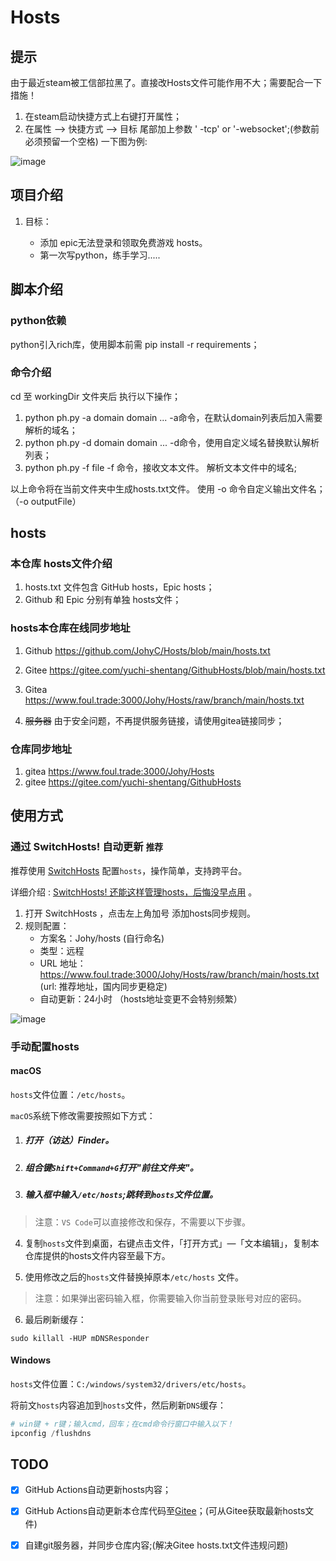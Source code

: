 # Hosts

## 提示

由于最近steam被工信部拉黑了。直接改Hosts文件可能作用不大；需要配合一下措施！

1. 在steam启动快捷方式上右键打开属性；
2. 在属性 --> 快捷方式 --> 目标 尾部加上参数 ' -tcp' or '-websocket';(参数前必须预留一个空格) 一下图为例:

![image](https://user-images.githubusercontent.com/38210128/165656916-1866dd64-a836-48f1-a95a-80dd9f49cb25.png)


## 项目介绍

1. 目标：

   - 添加 epic无法登录和领取免费游戏 hosts。
   - 第一次写python，练手学习.....

## 脚本介绍

### python依赖

python引入rich库，使用脚本前需 pip install -r requirements；

### 命令介绍

cd 至 workingDir 文件夹后 执行以下操作；

1. python ph.py -a domain domain ...
   -a命令，在默认domain列表后加入需要解析的域名；
2. python ph.py -d domain domain ...
   -d命令，使用自定义域名替换默认解析列表；
3. python ph.py -f file
   -f 命令，接收文本文件。
   解析文本文件中的域名;

以上命令将在当前文件夹中生成hosts.txt文件。
使用 -o 命令自定义输出文件名；（-o outputFile）

## hosts

### 本仓库 hosts文件介绍

1. hosts.txt 文件包含 GitHub hosts，Epic hosts；
2. Github 和 Epic 分别有单独 hosts文件；

### hosts本仓库在线同步地址

1. Github   https://github.com/JohyC/Hosts/blob/main/hosts.txt

2. Gitee    https://gitee.com/yuchi-shentang/GithubHosts/blob/main/hosts.txt

3. Gitea    https://www.foul.trade:3000/Johy/Hosts/raw/branch/main/hosts.txt

4. ~~服务器~~  由于安全问题，不再提供服务链接，请使用gitea链接同步；
   
### 仓库同步地址
1. gitea https://www.foul.trade:3000/Johy/Hosts
2. gitee https://gitee.com/yuchi-shentang/GithubHosts

## 使用方式

### 通过 SwitchHosts! 自动更新 `推荐`

推荐使用  [SwitchHosts](https://swh.app/zh/) 配置`hosts`，操作简单，支持跨平台。

详细介绍 :   [SwitchHosts! 还能这样管理hosts，后悔没早点用](https://mp.weixin.qq.com/s/A37XnD3HdcGSWUflj6JujQ) 。

1. 打开  SwitchHosts ，点击左上角加号 添加hosts同步规则。
2. 规则配置：
   - 方案名：Johy/hosts (自行命名)
   - 类型：远程
   - URL 地址：https://www.foul.trade:3000/Johy/Hosts/raw/branch/main/hosts.txt (url: 推荐地址，国内同步更稳定)
   - 自动更新：24小时 （hosts地址变更不会特别频繁）

![image](https://user-images.githubusercontent.com/38210128/127502984-7ef25b7c-1901-4164-ab29-e5dbc487e63d.png)


### 手动配置hosts

#### macOS

`hosts`文件位置：`/etc/hosts`。

`macOS`系统下修改需要按照如下方式：

1. ##### 打开（访达）Finder。

2. ##### 组合键`Shift+Command+G`打开"前往文件夹"。

3. ##### 输入框中输入`/etc/hosts`;跳转到`hosts`文件位置。

> 注意：`VS Code`可以直接修改和保存，不需要以下步骤。

4. 复制`hosts`文件到桌面，右键点击文件，「打开方式」—「文本编辑」，复制本仓库提供的hosts文件内容至最下方。

5. 使用修改之后的`hosts`文件替换掉原本`/etc/hosts` 文件。

> 注意：如果弹出密码输入框，你需要输入你当前登录账号对应的密码。

6. 最后刷新缓存：

```
sudo killall -HUP mDNSResponder
```

#### Windows

`hosts`文件位置：`C:/windows/system32/drivers/etc/hosts`。

将前文`hosts`内容追加到`hosts`文件，然后刷新`DNS`缓存：

```powershell
# win键 + r键；输入cmd，回车；在cmd命令行窗口中输入以下！
ipconfig /flushdns
```

## TODO

- [x] GitHub Actions自动更新hosts内容；
- [x] GitHub Actions自动更新本仓库代码至[Gitee](https://gitee.com/yuchi-shentang/GithubHosts)；(可从Gitee获取最新hosts文件)
- [x] 自建git服务器，并同步仓库内容;(解决Gitee hosts.txt文件违规问题)

